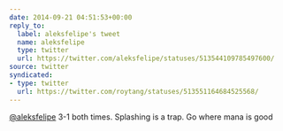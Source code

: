 ```yaml
---
date: 2014-09-21 04:51:53+00:00
reply_to:
  label: aleksfelipe's tweet
  name: aleksfelipe
  type: twitter
  url: https://twitter.com/aleksfelipe/statuses/513544109785497600/
source: twitter
syndicated:
- type: twitter
  url: https://twitter.com/roytang/statuses/513551164684525568/
---
```


[@aleksfelipe](https://twitter.com/aleksfelipe/) 3-1 both times. Splashing is a trap. Go where mana is good